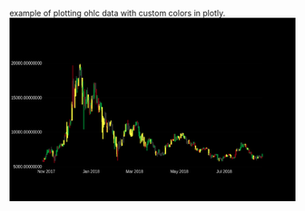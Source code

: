 example of plotting ohlc data with custom colors in plotly.
![Alt Text](https://github.com/dgnsrekt/custom_plotly_ohlc_candle_colors/blob/master/newplot.png)
